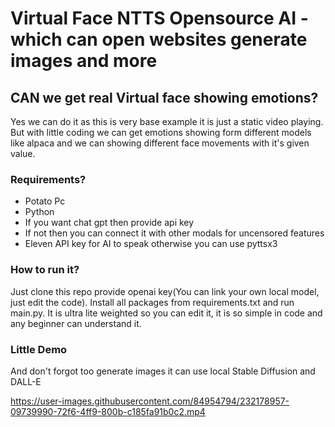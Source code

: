 # Virtual Face NTTS Opensource AI - which can open websites generate images and more

## CAN we get real Virtual face showing emotions?

Yes we can do it as this is very base example it is just a static video playing. But with little coding we can get emotions showing form different models like alpaca and we can showing different face movements with it's given value.

### Requirements?

- Potato Pc
- Python
- If you want chat gpt then provide api key
- If not then you can connect it with other modals for uncensored features
- Eleven API key for AI to speak otherwise you can use pyttsx3

### How to run it?

Just clone this repo provide openai key(You can link your own local model, just edit the code).
Install all packages from requirements.txt and run main.py. It is ultra lite weighted so you can edit it, it is so simple in code and any beginner can understand it.

### Little Demo
And don't forgot too generate images it can use local Stable Diffusion and DALL-E



https://user-images.githubusercontent.com/84954794/232178957-09739990-72f6-4ff9-800b-c185fa91b0c2.mp4

